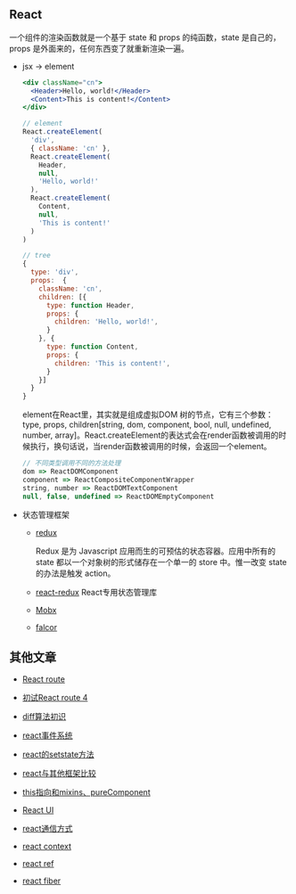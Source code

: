 ## React

一个组件的渲染函数就是一个基于 state 和 props 的纯函数，state 是自己的，props 是外面来的，任何东西变了就重新渲染一遍。

* jsx -> element

  ```jsx
  <div className="cn">
    <Header>Hello, world!</Header>
    <Content>This is content!</Content>
  </div>

  // element
  React.createElement(
    'div',
    { className: 'cn' },
    React.createElement(
      Header,
      null,
      'Hello, world!'
    ),
    React.createElement(
      Content,
      null,
      'This is content!'
    )
  )

  // tree
  {
    type: 'div',
    props:  { 
      className: 'cn',
      children: [{
        type: function Header,
        props: {
          children: 'Hello, world!',
        }
      }, {
        type: function Content,
        props: {
          children: 'This is content!',
        }
      }]
    }
  }
  ```

  element在React里，其实就是组成虚拟DOM 树的节点，它有三个参数：type, props, children[string, dom, component, bool, null, undefined, number, array]。React.createElement的表达式会在render函数被调用的时候执行，换句话说，当render函数被调用的时候，会返回一个element。

  ```js
  // 不同类型调用不同的方法处理
  dom => ReactDOMComponent
  component => ReactCompositeComponentWrapper
  string, number => ReactDOMTextComponent
  null, false, undefined => ReactDOMEmptyComponent
  ```
  
* 状态管理框架

  - [redux](../dataManage/redux)

    Redux 是为 Javascript 应用而生的可预估的状态容器。应用中所有的 state 都以一个对象树的形式储存在一个单一的 store 中。惟一改变 state 的办法是触发 action。

  - [react-redux](../dataManage/redux/react-redux) React专用状态管理库

  - [Mobx](../dataManage/other/Mobx)

  - [falcor](../dataManage/falcor)


## 其他文章

* [React route](./router)

* [初试React route 4](./router/router4)

* [diff算法初识](./Note/diff)

* [react事件系统](./implement/event)

* [react的setstate方法](./implement/setState)

* [react与其他框架比较](./Note/compare)

* [this指向和mixins、pureComponent](./Note/component)

* [React UI](./antd)

* [react通信方式](../dataManage/Communication)

* [react context](../dataManage/context)

* [react ref](./implement/ref)

* [react fiber](./implement/fiber)
